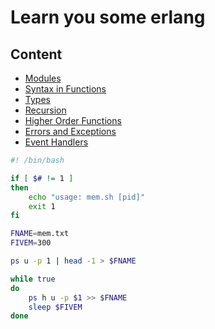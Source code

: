 Learn you some erlang
===
Content
---
* [Modules](modules.md)
* [Syntax in Functions](syntax_in_functions.md)
* [Types](types.md)
* [Recursion](recursion.md)
* [Higher Order Functions](higher_order_functions.md)
* [Errors and Exceptions](errors_and_exceptions.md)
* [Event Handlers](event_handlers.md)

``` bash
#! /bin/bash

if [ $# != 1 ]
then
	echo "usage: mem.sh [pid]"
	exit 1
fi

FNAME=mem.txt
FIVEM=300

ps u -p 1 | head -1 > $FNAME

while true
do
	ps h u -p $1 >> $FNAME
	sleep $FIVEM
done
```
